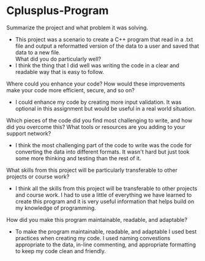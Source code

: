 # Cplusplus-Program
Summarize the project and what problem it was solving.
- This project was a scenario to create a C++ program that read in a .txt file and output a reformatted version of the data to a user and saved that data to a new file.  
What did you do particularly well?
- I think the thing that I did well was writing the code in a clear and readable way that is easy to follow. 
 
Where could you enhance your code? How would these improvements make your code more efficient, secure, and so on?
- I could enhance my code by creating more input validation. It was optional in this assignment but would be useful in a real world situation. 

Which pieces of the code did you find most challenging to write, and how did you overcome this? What tools or resources are you adding to your support network?
- I think the most challenging part of the code to write was the code for converting the data into different formats. It wasn't hard but just took some more thinking and testing than the rest of it. 

What skills from this project will be particularly transferable to other projects or course work?
- I think all the skills from this project will be transferable to other projects and course work. I had to use a little of everything we have learned to create this program and it is very useful information that helps build on my knowledge of programming. 

How did you make this program maintainable, readable, and adaptable?
- To make the program maintainable, readable, and adaptable I used best practices when creating my code. I used naming convestions appropriate to the data, in-line commenting, and appropriate formatting to keep my code clean and friendly.  

